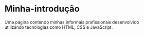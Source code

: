 # Minha-introdução
Uma página contendo minhas informais profissionais desenvolvido utilizando tecnologias como HTML, CSS e JavaScript.
